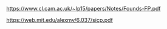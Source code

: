 https://www.cl.cam.ac.uk/~lp15/papers/Notes/Founds-FP.pdf

https://web.mit.edu/alexmv/6.037/sicp.pdf
